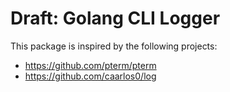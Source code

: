 # Draft: Golang CLI Logger

This package is inspired by the following projects:

- https://github.com/pterm/pterm
- https://github.com/caarlos0/log